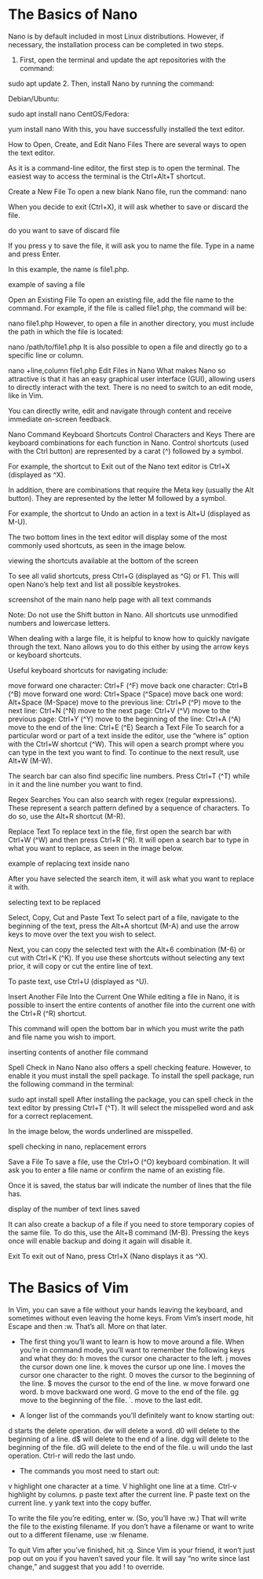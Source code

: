 # The Basics of Nano

Nano is by default included in most Linux distributions. However, if necessary, the installation process can be completed in two steps.

1. First, open the terminal and update the apt repositories with the command:

sudo apt update
2. Then, install Nano by running the command:

Debian/Ubuntu:

sudo apt install nano
CentOS/Fedora:

yum install nano
With this, you have successfully installed the text editor.

How to Open, Create, and Edit Nano Files
There are several ways to open the text editor.

As it is a command-line editor, the first step is to open the terminal. The easiest way to access the terminal is the Ctrl+Alt+T shortcut.

Create a New File
To open a new blank Nano file, run the command: nano

When you decide to exit (Ctrl+X), it will ask whether to save or discard the file.

do you want to save of discard file

If you press y to save the file, it will ask you to name the file. Type in a name and press Enter.

In this example, the name is file1.php.

example of saving a file

Open an Existing File
To open an existing file, add the file name to the command. For example, if the file is called file1.php, the command will be:

nano file1.php
However, to open a file in another directory, you must include the path in which the file is located:

nano /path/to/file1.php
It is also possible to open a file and directly go to a specific line or column.

nano +line,column file1.php
Edit Files in Nano
What makes Nano so attractive is that it has an easy graphical user interface (GUI), allowing users to directly interact with the text. There is no need to switch to an edit mode, like in Vim.

You can directly write, edit and navigate through content and receive immediate on-screen feedback.

Nano Command Keyboard Shortcuts
Control Characters and Keys
There are keyboard combinations for each function in Nano. Control shortcuts (used with the Ctrl button) are represented by a carat (^) followed by a symbol.

For example, the shortcut to Exit out of the Nano text editor is Ctrl+X (displayed as ^X).

In addition, there are combinations that require the Meta key (usually the Alt button). They are represented by the letter M followed by a symbol.

For example, the shortcut to Undo an action in a text is Alt+U (displayed as M-U).

The two bottom lines in the text editor will display some of the most commonly used shortcuts, as seen in the image below.

viewing the shortcuts available at the bottom of the screen

To see all valid shortcuts, press Ctrl+G (displayed as ^G) or F1. This will open Nano’s help text and list all possible keystrokes.

screenshot of the main nano help page with all text commands

Note: Do not use the Shift button in Nano. All shortcuts use unmodified numbers and lowercase letters.

When dealing with a large file, it is helpful to know how to quickly navigate through the text. Nano allows you to do this either by using the arrow keys or keyboard shortcuts.

Useful keyboard shortcuts for navigating include:

move forward one character: Ctrl+F (^F)
move back one character: Ctrl+B (^B)
move forward one word: Ctrl+Space (^Space)
move back one word: Alt+Space (M-Space)
move to the previous line: Ctrl+P (^P)
move to the next line: Ctrl+N (^N)
move to the next page: Ctrl+V (^V)
move to the previous page: Ctrl+Y (^Y)
move to the beginning of the line: Ctrl+A (^A)
move to the end of the line: Ctrl+E (^E)
Search a Text File
To search for a particular word or part of a text inside the editor, use the “where is” option with the Ctrl+W shortcut (^W). This will open a search prompt where you can type in the text you want to find. To continue to the next result, use Alt+W (M-W).

The search bar can also find specific line numbers. Press Ctrl+T (^T) while in it and the line number you want to find.

Regex Searches
You can also search with regex (regular expressions). These represent a search pattern defined by a sequence of characters. To do so, use the Alt+R shortcut (M-R).

Replace Text
To replace text in the file, first open the search bar with Ctrl+W (^W) and then press Ctrl+R (^R). It will open a search bar to type in what you want to replace, as seen in the image below.

example of replacing text inside nano

After you have selected the search item, it will ask what you want to replace it with.

selecting text to be replaced

Select, Copy, Cut and Paste Text
To select part of a file, navigate to the beginning of the text, press the Alt+A shortcut (M-A) and use the arrow keys to move over the text you wish to select.

Next, you can copy the selected text with the Alt+6 combination (M-6) or cut with Ctrl+K (^K). If you use these shortcuts without selecting any text prior, it will copy or cut the entire line of text.

To paste text, use Ctrl+U (displayed as ^U).

Insert Another File Into the Current One
While editing a file in Nano, it is possible to insert the entire contents of another file into the current one with the Ctrl+R (^R) shortcut.

This command will open the bottom bar in which you must write the path and file name you wish to import.

inserting contents of another file command

Spell Check in Nano
Nano also offers a spell checking feature. However, to enable it you must install the spell package.
To install the spell package, run the following command in the terminal:

sudo apt install spell
After installing the package, you can spell check in the text editor by pressing Ctrl+T (^T). It will select the misspelled word and ask for a correct replacement.

In the image below, the words underlined are misspelled.

spell checking in nano, replacement errors

Save a File
To save a file, use the Ctrl+O (^O) keyboard combination. It will ask you to enter a file name or confirm the name of an existing file.

Once it is saved, the status bar will indicate the number of lines that the file has.

display of the number of text lines saved

It can also create a backup of a file if you need to store temporary copies of the same file. To do this, use the Alt+B command (M-B). Pressing the keys once will enable backup and doing it again will disable it.

Exit
To exit out of Nano, press Ctrl+X (Nano displays it as ^X).

# The Basics of Vim
In Vim, you can save a file without your hands leaving the keyboard, and sometimes without even leaving the home keys. From Vim’s insert mode, hit Escape and then :w. That’s all. More on that later.
* The first thing you’ll want to learn is how to move around a file. When you’re in command mode, you’ll want to remember the following keys and what they do:
h moves the cursor one character to the left.
j moves the cursor down one line.
k moves the cursor up one line.
l moves the cursor one character to the right.
0 moves the cursor to the beginning of the line.
$ moves the cursor to the end of the line.
w move forward one word.
b move backward one word.
G move to the end of the file.
gg move to the beginning of the file.
`. move to the last edit.

* A longer list of the commands you’ll definitely want to know starting out:

d starts the delete operation.
dw will delete a word.
d0 will delete to the beginning of a line.
d$ will delete to the end of a line.
dgg will delete to the beginning of the file.
dG will delete to the end of the file.
u will undo the last operation.
Ctrl-r will redo the last undo.

* The commands you most need to start out:

v highlight one character at a time.
V highlight one line at a time.
Ctrl-v highlight by columns.
p paste text after the current line.
P paste text on the current line.
y yank text into the copy buffer.

To write the file you’re editing, enter w. (So, you’ll have :w.) That will write the file to the existing filename. If you don’t have a filename or want to write out to a different filename, use :w filename.

To quit Vim after you’ve finished, hit :q. Since Vim is your friend, it won’t just pop out on you if you haven’t saved your file. It will say “no write since last change,” and suggest that you add ! to override.